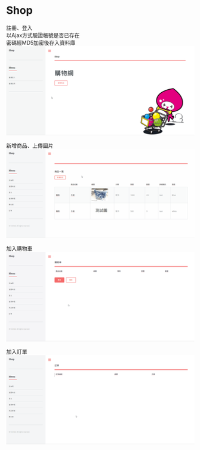 # Shop

註冊、登入  
以Ajax方式驗證帳號是否已存在  
密碼經MD5加密後存入資料庫
![image](demonstration/registerLogin.gif)

新增商品、上傳圖片
![image](demonstration/uploadImage.gif)

加入購物車
![image](demonstration/addCart.gif)

加入訂單
![image](demonstration/addOrder.gif)
